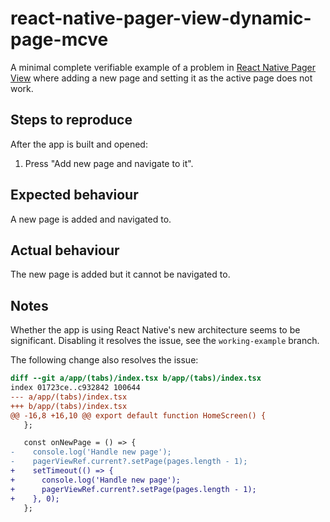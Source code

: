 # react-native-pager-view-dynamic-page-mcve

A minimal complete verifiable example of a problem in [React Native Pager View](https://github.com/callstack/react-native-pager-view) where adding a new page and setting it as the active page does not work.

## Steps to reproduce

After the app is built and opened:

1. Press "Add new page and navigate to it".

## Expected behaviour

A new page is added and navigated to.

## Actual behaviour

The new page is added but it cannot be navigated to.

## Notes

Whether the app is using React Native's new architecture seems to be significant. Disabling it resolves the issue, see the `working-example` branch.

The following change also resolves the issue:

```diff
diff --git a/app/(tabs)/index.tsx b/app/(tabs)/index.tsx
index 01723ce..c932842 100644
--- a/app/(tabs)/index.tsx
+++ b/app/(tabs)/index.tsx
@@ -16,8 +16,10 @@ export default function HomeScreen() {
   };

   const onNewPage = () => {
-    console.log('Handle new page');
-    pagerViewRef.current?.setPage(pages.length - 1);
+    setTimeout(() => {
+      console.log('Handle new page');
+      pagerViewRef.current?.setPage(pages.length - 1);
+    }, 0);
   };
```
